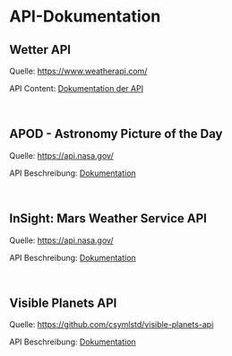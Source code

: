 # API-Dokumentation
## Wetter API
Quelle: https://www.weatherapi.com/

API Content: [Dokumentation der API](https://www.weatherapi.com/docs/#apis)

<br>

## APOD - Astronomy Picture of the Day 
Quelle: https://api.nasa.gov/

API Beschreibung: [Dokumentation](https://api.nasa.gov/#apod)  

<br>

## InSight: Mars Weather Service API
Quelle: https://api.nasa.gov/
  
API Beschreibung: [Dokumentation](https://api.nasa.gov/assets/insight/InSight%20Weather%20API%20Documentation.pdf)

<br>

## Visible Planets API
Quelle: https://github.com/csymlstd/visible-planets-api
  
API Beschreibung: [Dokumentation](https://github.com/csymlstd/visible-planets-api)
